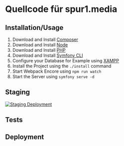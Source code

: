 # Quellcode für spur1.media

## Installation/Usage

1. Download and Install [Composer](https://getcomposer.org/)
2. Download and Install [Node](https://nodejs.org/en)
3. Download and Install [PHP](https://www.php.net/)
4. Download and Install [Symfony CLI](https://github.com/symfony-cli/symfony-cli)
5. Configure your Database for Example using [XAMPP](https://www.apachefriends.org/)
6. Install the Project using the ```./install``` command
7. Start Webpack Encore using ```npm run watch```
8. Start the Server using ```symfony serve -d```

## Staging

[![Staging Deployment](https://github.com/wolfkidsounds/www.spur1.media/actions/workflows/staging.yml/badge.svg?branch=staging)](https://github.com/wolfkidsounds/www.spur1.media/actions/workflows/staging.yml)

## Tests

## Deployment
